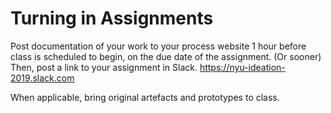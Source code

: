# Turning in Assignments

Post documentation of your work to your process website 1 hour before class is scheduled to begin, on the due date of the assignment. 
(Or sooner) Then, post a link to your assignment in Slack. https://nyu-ideation-2019.slack.com 

When applicable, bring original artefacts and prototypes to class.
